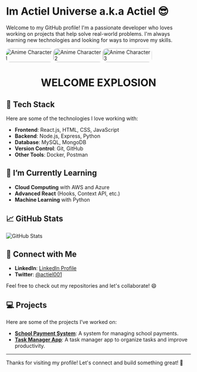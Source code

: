  # Im Actiel Universe a.k.a Actiel 😎

Welcome to my GitHub profile! I'm a passionate developer who loves working on projects that help solve real-world problems. I'm always learning new technologies and looking for ways to improve my skills.


<p align="center">
  <div style="width: 80%; max-width: 700px; overflow: hidden; border-radius: 10px;">
    <div style="display: flex; animation: slide 9s infinite;">
      <img src="https://i.imgur.com/DhZsptC.png" alt="Anime Character 1" style="width: 100%; height: auto; border-radius: 10px;">
      <img src="https://i.imgur.com/oTt3jIp.png" alt="Anime Character 2" style="width: 100%; height: auto; border-radius: 10px;">
      <img src="https://i.imgur.com/r7FGy4K.png" alt="Anime Character 3" style="width: 100%; height: auto; border-radius: 10px;">
    </div>
  </div>
</p>

<h1 align="center">WELCOME EXPLOSION</h1>

## 🔧 Tech Stack

Here are some of the technologies I love working with:

- **Frontend**: React.js, HTML, CSS, JavaScript
- **Backend**: Node.js, Express, Python
- **Database**: MySQL, MongoDB
- **Version Control**: Git, GitHub
- **Other Tools**: Docker, Postman

## 🌱 I’m Currently Learning

- **Cloud Computing** with AWS and Azure
- **Advanced React** (Hooks, Context API, etc.)
- **Machine Learning** with Python

## 📈 GitHub Stats

![GitHub Stats](https://github-readme-stats.vercel.app/api?username=actiel001&show_icons=true&hide_title=true&hide=prs&count_private=true&include_all_commits=true&theme=radical)

## 🔗 Connect with Me

- **LinkedIn**: [LinkedIn Profile](https://www.linkedin.com/in/actiel001)
- **Twitter**: [@actiel001](https://twitter.com/actiel001)

Feel free to check out my repositories and let's collaborate! 😄

## 💻 Projects

Here are some of the projects I’ve worked on:

- [**School Payment System**](https://github.com/actiel001/school-payment-system): A system for managing school payments.
- [**Task Manager App**](https://github.com/actiel001/task-manager): A task manager app to organize tasks and improve productivity.

---

Thanks for visiting my profile! Let's connect and build something great! 🚀

<style>
  @keyframes slide {
    0% { transform: translateX(0); }
    33% { transform: translateX(-100%); }
    66% { transform: translateX(-200%); }
    100% { transform: translateX(0); }
  }
</style>
